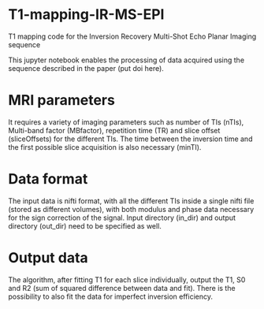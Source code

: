 # T1-mapping-IR-MS-EPI
T1 mapping code for the Inversion Recovery Multi-Shot Echo Planar Imaging sequence

This jupyter notebook enables the processing of data acquired using the sequence described in the paper (put doi here).

# MRI parameters
It requires a variety of imaging parameters such as number of TIs (nTIs), Multi-band factor (MBfactor), repetition time (TR) and slice offset (sliceOffsets) for the different TIs. The time between the inversion time and the first possible slice acquisition is also necessary (minTI). 

# Data format
The input data is nifti format, with all the different TIs inside a single nifti file (stored as different volumes), with both modulus and phase data necessary for the sign correction of the signal. Input directory (in_dir) and output directory (out_dir) need to be specified as well.

# Output data
The algorithm, after fitting T1 for each slice individually, output the T1, S0 and R2 (sum of squared difference between data and fit).
There is the possibility to also fit the data for imperfect inversion efficiency.
